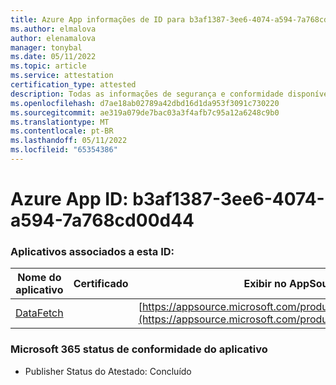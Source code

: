 ```yaml
---
title: Azure App informações de ID para b3af1387-3ee6-4074-a594-7a768cd00d44
ms.author: elmalova
author: elenamalova
manager: tonybal
ms.date: 05/11/2022
ms.topic: article
ms.service: attestation
certification_type: attested
description: Todas as informações de segurança e conformidade disponíveis para b3af1387-3ee6-4074-a594-7a768cd00d44.
ms.openlocfilehash: d7ae18ab02789a42dbd16d1da953f3091c730220
ms.sourcegitcommit: ae319a079de7bac03a3f4afb7c95a12a6248c9b0
ms.translationtype: MT
ms.contentlocale: pt-BR
ms.lasthandoff: 05/11/2022
ms.locfileid: "65354386"
---
```

# <a name="azure-app-id-b3af1387-3ee6-4074-a594-7a768cd00d44"></a>Azure App ID: b3af1387-3ee6-4074-a594-7a768cd00d44


### <a name="apps-associated-with-this-id"></a>Aplicativos associados a esta ID:
| **Nome do aplicativo** | **Certificado** | **Exibir no AppSource** |
|--------------|---------------|-----------------------|
| [DataFetch](../forward/WA200003961.md) |  | [https://appsource.microsoft.com/product/office/WA200003961](https://appsource.microsoft.com/product/office/WA200003961) |

### <a name="microsoft-365-app-compliance-status"></a>Microsoft 365 status de conformidade do aplicativo
- Publisher Status do Atestado: Concluído
